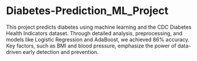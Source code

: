 # Diabetes-Prediction_ML_Project
This project predicts diabetes using machine learning and the CDC Diabetes Health Indicators dataset. Through detailed analysis, preprocessing, and models like Logistic Regression and AdaBoost, we achieved 86% accuracy. Key factors, such as BMI and blood pressure, emphasize the power of data-driven early detection and prevention.
